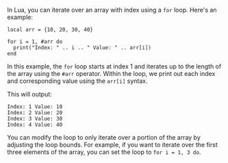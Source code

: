 In Lua, you can iterate over an array with index using a `for` loop. Here's an example:

```
local arr = {10, 20, 30, 40}

for i = 1, #arr do
  print("Index: " .. i .. " Value: " .. arr[i])
end
```

In this example, the `for` loop starts at index 1 and iterates up to the length of the array using the `#arr` operator. Within the loop, we print out each index and corresponding value using the `arr[i]` syntax.

This will output:

```
Index: 1 Value: 10
Index: 2 Value: 20
Index: 3 Value: 30
Index: 4 Value: 40
``` 

You can modify the loop to only iterate over a portion of the array by adjusting the loop bounds. For example, if you want to iterate over the first three elements of the array, you can set the loop to `for i = 1, 3 do`.